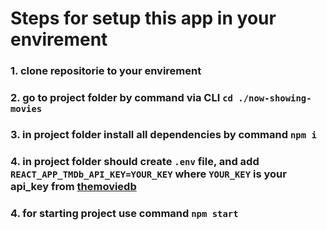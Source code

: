 # Steps for setup this app in your envirement

### 1. clone repositorie to your envirement

### 2. go to project folder by command via CLI `cd ./now-showing-movies`

### 3. in project folder install all dependencies by command `npm i`

### 4. in project folder should create `.env` file, and add `REACT_APP_TMDb_API_KEY=YOUR_KEY` where `YOUR_KEY` is your api_key from [themoviedb](https://www.themoviedb.org/)

### 4. for starting project use command `npm start`
